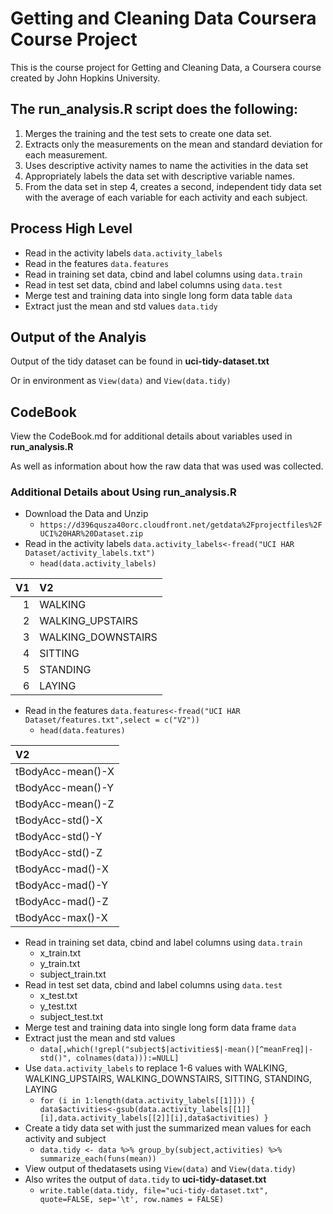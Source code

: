 # Getting and Cleaning Data Coursera Course Project

This is the course project for Getting and Cleaning Data, a Coursera course created by John Hopkins University. 

## The **run_analysis.R** script does the following:

1. Merges the training and the test sets to create one data set.
2. Extracts only the measurements on the mean and standard deviation for each measurement.
3. Uses descriptive activity names to name the activities in the data set
4. Appropriately labels the data set with descriptive variable names.
5. From the data set in step 4, creates a second, independent tidy data set with the average of each variable for each activity and each subject.

## Process High Level

* Read in the activity labels `data.activity_labels`
* Read in the features `data.features`
* Read in training set data, cbind and label columns using `data.train`
* Read in test set data, cbind and label columns using `data.test`
* Merge test and training data into single long form data table `data`
* Extract just the mean and std values `data.tidy`

## Output of the Analyis 

Output of the tidy dataset can be found in **uci-tidy-dataset.txt** 
 
Or in environment as `View(data)` and `View(data.tidy)`

## CodeBook
View the CodeBook.md for additional details about variables used in **run_analysis.R** 
 
As well as information about how the raw data that was used was collected. 

### Additional Details about Using run_analysis.R

* Download the Data and Unzip
  + `https://d396qusza40orc.cloudfront.net/getdata%2Fprojectfiles%2FUCI%20HAR%20Dataset.zip`
* Read in the activity labels `data.activity_labels<-fread("UCI HAR Dataset/activity_labels.txt")`
  + `head(data.activity_labels)`
 
| V1|V2                 |
|--:|:------------------|
|  1|WALKING            |
|  2|WALKING_UPSTAIRS   |
|  3|WALKING_DOWNSTAIRS |
|  4|SITTING            |
|  5|STANDING           |
|  6|LAYING             |

* Read in the features `data.features<-fread("UCI HAR Dataset/features.txt",select = c("V2"))`
  + `head(data.features)`
 
|V2                |
|:-----------------|
|tBodyAcc-mean()-X |
|tBodyAcc-mean()-Y |
|tBodyAcc-mean()-Z |
|tBodyAcc-std()-X  |
|tBodyAcc-std()-Y  |
|tBodyAcc-std()-Z  |
|tBodyAcc-mad()-X  |
|tBodyAcc-mad()-Y  |
|tBodyAcc-mad()-Z  |
|tBodyAcc-max()-X  |

* Read in training set data, cbind and label columns using `data.train`
  + x_train.txt
  + y_train.txt
  + subject_train.txt
* Read in test set data, cbind and label columns using `data.test`
  + x_test.txt
  + y_test.txt
  + subject_test.txt
* Merge test and training data into single long form data frame `data`
* Extract just the mean and std values
  + `data[,which(!grepl("subject$|activities$|-mean()[^meanFreq]|-std()", colnames(data))):=NULL]`
* Use `data.activity_labels` to replace 1-6 values with WALKING, WALKING_UPSTAIRS, WALKING_DOWNSTAIRS, SITTING, STANDING, LAYING
  + `for (i in 1:length(data.activity_labels[[1]])) {
  data$activities<-gsub(data.activity_labels[[1]][i],data.activity_labels[[2]][i],data$activities)
}`
* Create a tidy data set with just the summarized mean values for each activity and subject
  + `data.tidy <- data %>% group_by(subject,activities) %>% summarize_each(funs(mean))`
* View output of thedatasets using `View(data)` and `View(data.tidy)`
* Also writes the output of `data.tidy` to **uci-tidy-dataset.txt**
  + `write.table(data.tidy, file="uci-tidy-dataset.txt", quote=FALSE, sep='\t', row.names = FALSE)`
